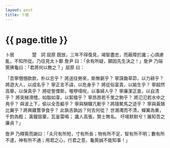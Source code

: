 ```yaml
---
layout: post
title: 卜居
---
```


{{ page.title }}
===============

卜居　　　　楚　詞
屈原 既放，三年不得復見，竭智盡忠，而蔽障於讒；心煩慮亂，不知所從。乃往見太卜鄭 詹尹 曰：「余有所疑，願因先生決之！」詹尹 乃端筴拂龜曰：「君將何以教之？」屈原 曰：

「吾寧悃悃款款，朴以忠乎？
將送往勞來，斯無窮乎？
寧誅鋤草茆，以力耕乎？
將遊大人，以成名乎？
寧正言不諱，以危身乎？
將從俗富貴，以媮生乎？
寧超然高舉，以保真乎？
將哫訾慄斯，喔咿嚅唲，以事婦人乎？
寧廉潔正直，以自清乎？
將突梯滑稽，如脂如韋，以絜楹乎？
寧昂昂若千里之駒乎？
將氾氾若水中之鳧乎？
與波上下，偷以全吾軀乎？
寧與騏驥亢軛乎？將隨駑馬之迹乎？
寧與黃鵠比翼乎？將興雞鶩爭食乎？
此孰吉孰凶？何去何從？
世溷濁而不清，蟬翼為重，千鈞為輕；
黃鐘毀棄，瓦釜雷鳴；
讒人高張，賢士無名。
吁嗟默默兮！誰知吾之廉貞？」

詹尹 乃釋筴而謝曰：「夫尺有所短，寸有所長；物有所不足，智有所不明；數有所不逮，神有所不通；用君之心，行君之意，龜筴誠不能知事！」

